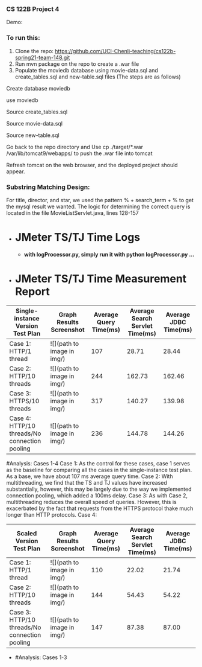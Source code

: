 ### CS 122B Project 4
Demo: 

### To run this:
1. Clone the repo: https://github.com/UCI-Chenli-teaching/cs122b-spring21-team-148.git
2. Run mvn package on the repo to create a .war file
3. Populate the moviedb database using movie-data.sql and create_tables.sql and new-table.sql files (The steps are as follows)

Create database moviedb

use moviedb

Source create_tables.sql

Source movie-data.sql

Source new-table.sql


Go back to the repo directory and Use cp ./target/*.war /var/lib/tomcat9/webapps/ to push the .war file into tomcat

Refresh tomcat on the web browser, and the deployed project should appear.

### Substring Matching Design:
For title, director, and star, we used the pattern % + search_term + % to get the mysql result we wanted.
The logic for determining the correct query is located in the file MovieListServlet.java, lines 128-157

- # JMeter TS/TJ Time Logs
    - #### with logProcessor.py, simply run it with python logProcessor.py <relativeFilePath1> <relativeFilePath2> ... <relativeFilePathX> 

- # JMeter TS/TJ Time Measurement Report

| **Single-instance Version Test Plan**          | **Graph Results Screenshot** | **Average Query Time(ms)** | **Average Search Servlet Time(ms)** | **Average JDBC Time(ms)** | 
|------------------------------------------------|------------------------------|----------------------------|-------------------------------------|---------------------------
| Case 1: HTTP/1 thread                          | ![](path to image in img/)   | 107                        | 28.71                               | 28.44                     |
| Case 2: HTTP/10 threads                        | ![](path to image in img/)   | 244                        | 162.73                              | 162.46                    | 
| Case 3: HTTPS/10 threads                       | ![](path to image in img/)   | 317                        | 140.27                              | 139.98                    | 
| Case 4: HTTP/10 threads/No connection pooling  | ![](path to image in img/)   | 236                        | 144.78                              | 144.26                    | 
    
#Analysis: Cases 1-4
Case 1: As the control for these cases, case 1 serves as the baseline for comparing all the cases in the single-instance test plan. As a base, we have about 107 ms average 
query time.
Case 2: With multithreading, we find that the TS and TJ values have increased substantially, however, this may be largely due to the way we implemented connection pooling, 
which added a 100ms delay.
Case 3: As with Case 2, multithreading reduces the overall speed of queries. However, this is exacerbated by the fact that requests from the HTTPS protocol thake much 
longer than HTTP protocols.
Case 4: 
    
| **Scaled Version Test Plan**                   | **Graph Results Screenshot** | **Average Query Time(ms)** | **Average Search Servlet Time(ms)** | **Average JDBC Time(ms)** | 
|------------------------------------------------|------------------------------|----------------------------|-------------------------------------|---------------------------
| Case 1: HTTP/1 thread                          | ![](path to image in img/)   | 110                        | 22.02                               | 21.74                     |
| Case 2: HTTP/10 threads                        | ![](path to image in img/)   | 144                        | 54.43                               | 54.22                     |
| Case 3: HTTP/10 threads/No connection pooling  | ![](path to image in img/)   | 147                        | 87.38                               | 87.00                     |

- #Analysis: Cases 1-3
    

